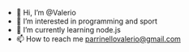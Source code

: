- 👋 Hi, I’m @Valerio
- 👀 I’m interested in programming and sport
- 🌱 I’m currently learning node.js
- 📫 How to reach me parrinellovalerio@gmail.com

<!---
ValerioPar/ValerioPar is a ✨ special ✨ repository because its `README.md` (this file) appears on your GitHub profile.
You can click the Preview link to take a look at your changes.
--->
